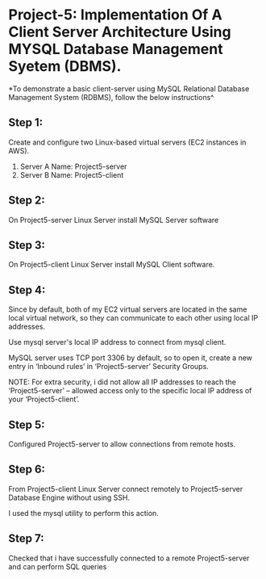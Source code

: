 # Project-5: Implementation Of A Client Server Architecture Using  MYSQL Database Management Syetem (DBMS).

*To demonstrate a basic client-server using MySQL Relational Database Management System (RDBMS), follow the below instructions^

## Step 1:

Create and configure two Linux-based virtual servers (EC2 instances in AWS).

1. Server A Name: Project5-server
2. Server B Name: Project5-client

## Step 2:

On Project5-server Linux Server install MySQL Server software

## Step 3:

On Project5-client Linux Server install MySQL Client software.

## Step 4:

Since by default, both of my EC2 virtual servers are located in the same local virtual network, so they can communicate to each other using local IP addresses. 

Use mysql server's local IP address to connect from mysql client. 

MySQL server uses TCP port 3306 by default, so to open it, create a new entry in ‘Inbound rules’ in ‘Project5-server’ Security Groups. 

NOTE: For extra security, i did not allow all IP addresses to reach the ‘Project5-server’ – allowed access only to the specific local IP address of your ‘Project5-client’.

## Step 5:

Configured Project5-server to allow connections from remote hosts.

## Step 6:

From Project5-client Linux Server connect remotely to Project5-server Database Engine without using SSH. 

I used the mysql utility to perform this action.

## Step 7:

Checked that i have successfully connected to a remote Project5-server and can perform SQL queries

